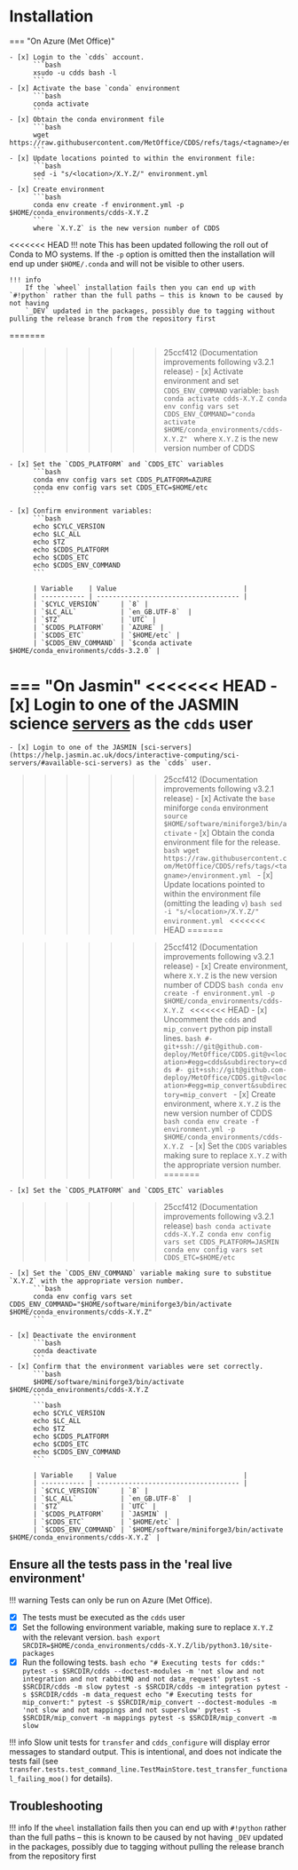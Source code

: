 # Installation

=== "On Azure (Met Office)"

    - [x] Login to the `cdds` account.
          ```bash
          xsudo -u cdds bash -l
          ```
    - [x] Activate the base `conda` environment
          ```bash
          conda activate
          ```
    - [x] Obtain the conda environment file
          ```bash
          wget https://raw.githubusercontent.com/MetOffice/CDDS/refs/tags/<tagname>/environment.yml
          ```
    - [x] Update locations pointed to within the environment file:
          ```bash
          sed -i "s/<location>/X.Y.Z/" environment.yml
          ```
    - [x] Create environment
          ```bash
          conda env create -f environment.yml -p $HOME/conda_environments/cdds-X.Y.Z
          ```
          where `X.Y.Z` is the new version number of CDDS

<<<<<<< HEAD
    !!! note
        This has been updated following the roll out of Conda to MO systems. If the `-p` option is omitted then the installation will end up 
        under `$HOME/.conda` and will not be visible to other users.

    !!! info 
        If the `wheel` installation fails then you can end up with `#!python` rather than the full paths – this is known to be caused by not having 
        `_DEV` updated in the packages, possibly due to tagging without pulling the release branch from the repository first

=======
>>>>>>> 25ccf412 (Documentation improvements following v3.2.1 release)
    - [x] Activate environment and set `CDDS_ENV_COMMAND` variable:
          ```bash
          conda activate cdds-X.Y.Z
          conda env config vars set CDDS_ENV_COMMAND="conda activate $HOME/conda_environments/cdds-X.Y.Z"
          ```
          where `X.Y.Z` is the new version number of CDDS

    - [x] Set the `CDDS_PLATFORM` and `CDDS_ETC` variables
          ```bash
          conda env config vars set CDDS_PLATFORM=AZURE
          conda env config vars set CDDS_ETC=$HOME/etc
          ```

    - [x] Confirm environment variables:
          ```bash
          echo $CYLC_VERSION
          echo $LC_ALL
          echo $TZ
          echo $CDDS_PLATFORM
          echo $CDDS_ETC
          echo $CDDS_ENV_COMMAND
          ```

          | Variable    | Value                                |
          | ----------- | ------------------------------------ |
          | `$CYLC_VERSION`     | `8` |
          | `$LC_ALL`           | `en_GB.UTF-8`  |
          | `$TZ`               | `UTC` |
          | `$CDDS_PLATFORM`    | `AZURE` |
          | `$CDDS_ETC`         | `$HOME/etc` |
          | `$CDDS_ENV_COMMAND` | `$conda activate $HOME/conda_environments/cdds-3.2.0` |



=== "On Jasmin"
<<<<<<< HEAD
    - [x] Login to one of the JASMIN science [servers](https://help.jasmin.ac.uk/docs/interactive-computing/sci-servers/#available-sci-servers) as the `cdds` user
=======
    - [x] Login to one of the JASMIN [sci-servers](https://help.jasmin.ac.uk/docs/interactive-computing/sci-servers/#available-sci-servers) as the `cdds` user.

>>>>>>> 25ccf412 (Documentation improvements following v3.2.1 release)
    - [x] Activate the `base` miniforge `conda` environment
          ```
          source $HOME/software/miniforge3/bin/activate
          ```
    - [x] Obtain the conda environment file for the release.
          ```bash
          wget https://raw.githubusercontent.com/MetOffice/CDDS/refs/tags/<tagname>/environment.yml
          ```
    - [x] Update locations pointed to within the environment file (omitting the leading `v`)
          ```bash
          sed -i "s/<location>/X.Y.Z/" environment.yml
          ```
<<<<<<< HEAD
=======

>>>>>>> 25ccf412 (Documentation improvements following v3.2.1 release)
    - [x] Create environment, where `X.Y.Z` is the new version number of CDDS
          ```bash
          conda env create -f environment.yml -p $HOME/conda_environments/cdds-X.Y.Z
          ```
<<<<<<< HEAD
    - [x] Uncomment the `cdds` and `mip_convert` python pip install lines.
          ```bash
            #- git+ssh://git@github.com-deploy/MetOffice/CDDS.git@v<location>#egg=cdds&subdirectory=cdds
            #- git+ssh://git@github.com-deploy/MetOffice/CDDS.git@v<location>#egg=mip_convert&subdirectory=mip_convert
          ```
    - [x] Create environment, where `X.Y.Z` is the new version number of CDDS
          ```bash
          conda env create -f environment.yml -p $HOME/conda_environments/cdds-X.Y.Z
          ```
    - [x] Set the `CDDS` variables making sure to replace `X.Y.Z` with the appropriate version number.
=======

    - [x] Set the `CDDS_PLATFORM` and `CDDS_ETC` variables
>>>>>>> 25ccf412 (Documentation improvements following v3.2.1 release)
          ```bash
          conda activate cdds-X.Y.Z
          conda env config vars set CDDS_PLATFORM=JASMIN
          conda env config vars set CDDS_ETC=$HOME/etc
          ```

    - [x] Set the `CDDS_ENV_COMMAND` variable making sure to substitue `X.Y.Z` with the appropriate version number.
          ```bash
          conda env config vars set CDDS_ENV_COMMAND="$HOME/software/miniforge3/bin/activate $HOME/conda_environments/cdds-X.Y.Z"
          ```

    - [x] Deactivate the environment
          ```bash
          conda deactivate
          ```
    - [x] Confirm that the environment variables were set correctly.
          ```bash
          $HOME/software/miniforge3/bin/activate $HOME/conda_environments/cdds-X.Y.Z
          ```
          ```bash
          echo $CYLC_VERSION
          echo $LC_ALL
          echo $TZ
          echo $CDDS_PLATFORM
          echo $CDDS_ETC
          echo $CDDS_ENV_COMMAND
          ```

          | Variable    | Value                                |
          | ----------- | ------------------------------------ |
          | `$CYLC_VERSION`     | `8` |
          | `$LC_ALL`           | `en_GB.UTF-8`  |
          | `$TZ`               | `UTC` |
          | `$CDDS_PLATFORM`    | `JASMIN` |
          | `$CDDS_ETC`         | `$HOME/etc` |
          | `$CDDS_ENV_COMMAND` | `$HOME/software/miniforge3/bin/activate $HOME/conda_environments/cdds-X.Y.Z` |

## Ensure all the tests pass in the 'real live environment'

!!! warning
    Tests can only be run on Azure (Met Office).

- [x] The tests must be executed as the `cdds` user
- [x] Set the following environment variable, making sure to replace `X.Y.Z` with the relevant version.
      ```bash
      export SRCDIR=$HOME/conda_environments/cdds-X.Y.Z/lib/python3.10/site-packages
      ```
- [x] Run the following tests.
      ```bash
      echo "# Executing tests for cdds:"
      pytest -s $SRCDIR/cdds --doctest-modules -m 'not slow and not integration and not rabbitMQ and not data_request'
      pytest -s $SRCDIR/cdds -m slow
      pytest -s $SRCDIR/cdds -m integration
      pytest -s $SRCDIR/cdds -m data_request
      echo "# Executing tests for mip_convert:"
      pytest -s $SRCDIR/mip_convert --doctest-modules -m 'not slow and not mappings and not superslow'
      pytest -s $SRCDIR/mip_convert -m mappings
      pytest -s $SRCDIR/mip_convert -m slow
      ```

!!! info
    Slow unit tests for `transfer` and `cdds_configure` will display error messages to standard output. This is intentional, 
    and does not indicate the tests fail (see `transfer.tests.test_command_line.TestMainStore.test_transfer_functional_failing_moo()` 
    for details).


## Troubleshooting

!!! info 
      If the `wheel` installation fails then you can end up with `#!python` rather than the full paths – this is known to be caused by not having 
      `_DEV` updated in the packages, possibly due to tagging without pulling the release branch from the repository first
